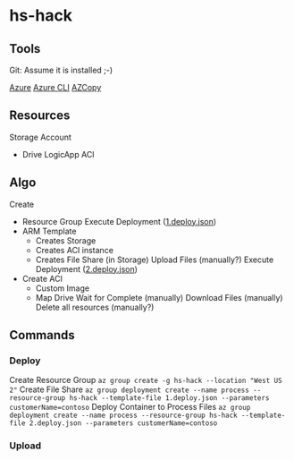 # hs-hack
## Tools
Git: Assume it is installed ;-)

[Azure](https://portal.azure.com)
[Azure CLI](https://docs.microsoft.com/en-us/cli/azure/install-azure-cli?view=azure-cli-latest)
[AZCopy](https://docs.microsoft.com/en-us/azure/storage/common/storage-use-azcopy-linux)

## Resources
Storage Account
- Drive
LogicApp
ACI

## Algo
Create
- Resource Group
Execute Deployment ([1.deploy.json](https://github.com/jefking/hs-hack/blob/master/1.deploy.json))
- ARM Template
    - Creates Storage
    - Creates ACI instance
    - Creates File Share (in Storage)
Upload Files (manually?)
Execute Deployment ([2.deploy.json](https://github.com/jefking/hs-hack/blob/master/2.deploy.json))
- Create ACI
    - Custom Image
    - Map Drive
Wait for Complete (manually)
Download Files (manually)
Delete all resources (manually?)

## Commands
### Deploy
Create Resource Group
``
az group create -g hs-hack --location "West US 2"
``
Create File Share
``
az group deployment create --name process --resource-group hs-hack --template-file 1.deploy.json --parameters customerName=contoso
``
Deploy Container to Process Files
``
az group deployment create --name process --resource-group hs-hack --template-file 2.deploy.json --parameters customerName=contoso
``
### Upload